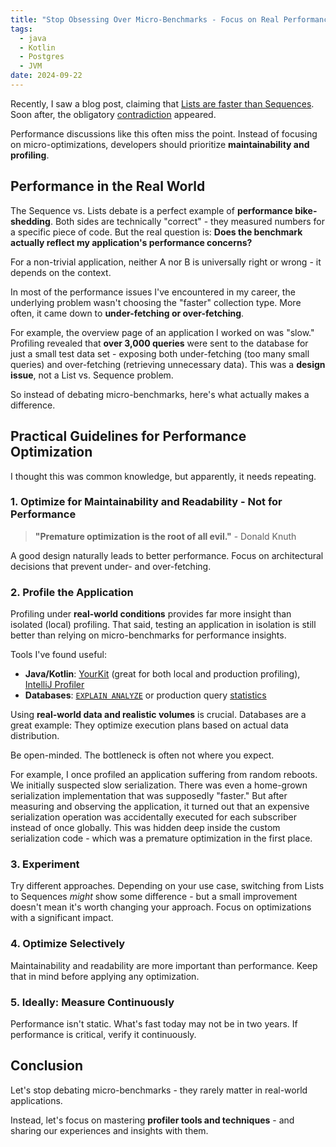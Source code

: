 ```yaml
---
title: "Stop Obsessing Over Micro-Benchmarks - Focus on Real Performance Instead"
tags:
  - java
  - Kotlin
  - Postgres
  - JVM
date: 2024-09-22
---
```


Recently, I saw a blog post, claiming that [Lists are faster than Sequences](https://chrisbanes.me/posts/use-sequence/). Soon after, the obligatory [contradiction](https://erikvv.github.io/sequence-revenge/) appeared.

Performance discussions like this often miss the point. Instead of focusing on micro-optimizations, developers should prioritize **maintainability and profiling**.

## Performance in the Real World

The Sequence vs. Lists debate is a perfect example of **performance bike-shedding**. Both sides are technically "correct" - they measured numbers for a specific piece of code. But the real question is: **Does the benchmark actually reflect my application's performance concerns?**

For a non-trivial application, neither A nor B is universally right or wrong - it depends on the context.

In most of the performance issues I've encountered in my career, the underlying problem wasn't choosing the "faster" collection type. More often, it came down to **under-fetching or over-fetching**.

For example, the overview page of an application I worked on was "slow." Profiling revealed that **over 3,000 queries** were sent to the database for just a small test data set - exposing both under-fetching (too many small queries) and over-fetching (retrieving unnecessary data). This was a **design issue**, not a List vs. Sequence problem.

So instead of debating micro-benchmarks, here's what actually makes a difference.

## Practical Guidelines for Performance Optimization

I thought this was common knowledge, but apparently, it needs repeating.

### 1. Optimize for Maintainability and Readability - Not for Performance

> **"Premature optimization is the root of all evil."** - Donald Knuth

A good design naturally leads to better performance. Focus on architectural decisions that prevent under- and over-fetching.

### 2. Profile the Application

Profiling under **real-world conditions** provides far more insight than isolated (local) profiling. That said, testing an application in isolation is still better than relying on micro-benchmarks for performance insights.

Tools I've found useful:

- **Java/Kotlin**: [YourKit](https://www.yourkit.com/) (great for both local and production profiling), [IntelliJ Profiler](https://www.jetbrains.com/pages/intellij-idea-profiler/)
- **Databases**: [`EXPLAIN ANALYZE`](https://use-the-index-luke.com/sql/explain-plan/postgresql/getting-an-execution-plan) or production query [statistics](https://www.postgresql.org/docs/9.4/pgstatstatements.html)

Using **real-world data and realistic volumes** is crucial. Databases are a great example: They optimize execution plans based on actual data distribution.

Be open-minded. The bottleneck is often not where you expect.

For example, I once profiled an application suffering from random reboots. We initially suspected slow serialization. There was even a home-grown serialization implementation that was supposedly "faster." But after measuring and observing the application, it turned out that an expensive serialization operation was accidentally executed for each subscriber instead of once globally. This was hidden deep inside the custom serialization code - which was a premature optimization in the first place.

### 3. Experiment

Try different approaches. Depending on your use case, switching from Lists to Sequences _might_ show some difference - but a small improvement doesn't mean it's worth changing your approach. Focus on optimizations with a significant impact.

### 4. Optimize Selectively

Maintainability and readability are more important than performance. Keep that in mind before applying any optimization.

### 5. Ideally: Measure Continuously

Performance isn't static. What's fast today may not be in two years. If performance is critical, verify it continuously.

## Conclusion

Let's stop debating micro-benchmarks - they rarely matter in real-world applications.

Instead, let's focus on mastering **profiler tools and techniques** - and sharing our experiences and insights with them.
